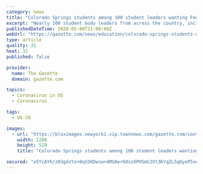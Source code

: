 ```yaml
---
category: news
title: "Colorado Springs students among 100 student leaders wanting Fed's help on pandemic relief"
excerpt: "Nearly 100 student body leaders from across the country, including five from Colorado, are calling on the U.S. Senate to keep college students in mind as they consider relief from"
publishedDateTime: 2020-05-08T21:00:00Z
webUrl: "https://gazette.com/news/education/colorado-springs-students-among-100-student-leaders-wanting-feds-help-on-pandemic-relief/article_8e72315f-162e-59e9-88e3-a701c03e9bdb.html"
type: article
quality: 31
heat: 31
published: false

provider:
  name: The Gazette
  domain: gazette.com

topics:
  - Coronavirus in US
  - Coronavirus

tags:
  - US-CO

images:
  - url: "https://bloximages.newyork1.vip.townnews.com/gazette.com/content/tncms/assets/v3/editorial/c/0e/c0e48718-ab89-5f72-9cb8-490d5c997221/5eb48bbd56b50.image.png?resize=1200%2C529"
    width: 1200
    height: 529
    title: "Colorado Springs students among 100 student leaders wanting Fed's help on pandemic relief"

secured: "x5YiAYh/z03gdzYz+0qSSKDwcw+4MUAer6OszOPHSmC2Vt3KYqZLSqOyoP5ve/tDnw2ytOPdKZ5nkzxviF8/r8z5N3lHzgCplH7YP0FsiQ+0lDn7EXIwdcTsg2wvjwBK9ZQL8HR8BhgFf8jV4kxVS4rTK/kUDUOBmcxcIhQwfOzdb+Mv5qrT07c8rPM7VM8VIx0ldaas7PBvFIXZcVffdU5oIfXg6AVco2zKSkDQMEzQYScWAt6HrsFE4jXwVHfhNfsD3035VtrRptazdQ3pa6yKnWkQRS2tAsdi9inEEjMCDbFuYoFm2g27uVWTGw29;Kbh/i78lWMrHDhFQ4+ZGBw=="
---
```


